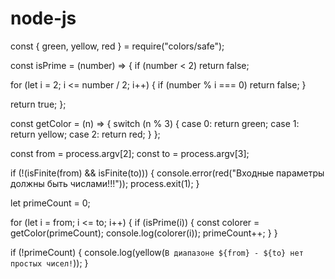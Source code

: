 # node-js
const { green, yellow, red } = require("colors/safe");

const isPrime = (number) => {
  if (number < 2) return false;

  for (let i = 2; i <= number / 2; i++) {
    if (number % i === 0) return false;
  }

  return true;
};

const getColor = (n) => {
  switch (n % 3) {
    case 0:
      return green;
    case 1:
      return yellow;
    case 2:
      return red;
  }
};

const from = process.argv[2];
const to = process.argv[3];

if (!(isFinite(from) && isFinite(to))) {
  console.error(red("Входные параметры должны быть числами!!!"));
  process.exit(1);
}

let primeCount = 0;

for (let i = from; i <= to; i++) {
  if (isPrime(i)) {
    const colorer = getColor(primeCount);
    console.log(colorer(i));
    primeCount++;
  }
}

if (!primeCount) {
  console.log(yellow(`В диапазоне ${from} - ${to} нет простых чисел!`));
}
